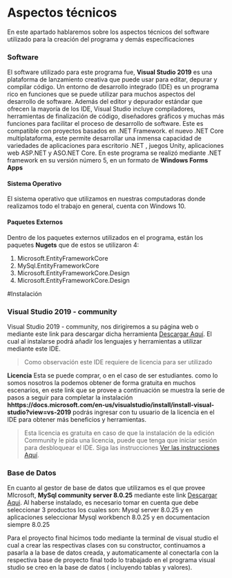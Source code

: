 ﻿# Aspectos técnicos 
En este apartado hablaremos sobre los aspectos técnicos del software utilizado para la creación del programa y demás especificaciones

###  Software
El software utilizado para este programa fue, **Visual Studio 2019** es una plataforma de lanzamiento creativa que puede usar para editar, depurar y compilar código. Un entorno de desarrollo integrado (IDE) es un programa rico en funciones que se puede utilizar para muchos aspectos del desarrollo de software. Además del editor y depurador estándar que ofrecen la mayoría de los IDE, Visual Studio incluye compiladores, herramientas de finalización de código, diseñadores gráficos y muchas más funciones para facilitar el proceso de desarrollo de software.
Este es compatible con proyectos basados en .NET Framework. el nuevo .NET Core multiplataforma, este permite desarrollar una inmensa capacidad de variedades de aplicaciones para escritorio .NET , juegos Unity, aplicaciones web ASP.NET y ASO.NET Core. 
En este programa se realizó mediante .NET framework en su versión número 5, en un formato de **Windows Forms Apps**

#### Sistema Operativo
El sistema operativo que utilizamos en nuestras computadoras donde realizamos todo el trabajo en general, cuenta con Windows 10. 

#### Paquetes Externos 
Dentro de los paquetes externos utilizados en el programa, están los paquetes **Nugets** que de estos se utilizaron 4: 
1. Microsoft.EntityFrameworkCore
2. MySql.EntityFrameworkCore
3. Microsoft.EntityFrameworkCore.Design
4. Microsoft.EntityFrameworkCore.Design

﻿#Instalación 

### Visual Studio 2019 - community
Visual Studio 2019 - community, nos dirigiremos a su página web o mediante este link para descargar dicha herramienta [Descargar Aquí](https://visualstudio.microsoft.com/es/vs/).
El cual al instalarse podrá añadir los lenguajes y herramientas a utilizar mediante este IDE.  

>Como observación este IDE requiere de licencia para ser utilizado 
 
 **Licencia** 
Esta se puede comprar, o en el caso de ser estudiantes. como lo somos nosotros la podemos obtener de forma gratuita en muchos escenarios, en este link que se provee a continuación se muestra la serie de pasos a seguir para completar la instalación **hhttps://docs.microsoft.com/en-us/visualstudio/install/install-visual-studio?view=vs-2019** podrás ingresar con tu usuario de la licencia en el IDE para obtener más beneficios y herramientas. 
 >Esta licencia es gratuita en caso de que la instalación de la edición Community le pida una licencia, puede que tenga que iniciar sesión para desbloquear el IDE. Siga las instrucciones [Ver las instrucciones Aquí]( https://docs.microsoft.com/es-es/visualstudio/ide/signing-in-to-visual-studio?view=vs-2019).


### Base de Datos 
En cuanto al gestor de base de datos que utilizamos es el que provee MIcrosoft, **MySql community server 8.0.25** mediante este link [Descargar Aqui]( 
https://dev.mysql.com/downloads/windows/installer/8.0.html).
Al haberse instalado, es necesario tomar en cuenta que debe seleccionar 3 productos los cuales son: Mysql server 8.0.25 y en aplicaciones seleccionar Mysql workbench 8.0.25 y en documentacion siempre 8.0.25

Para el proyecto final hicimos todo mediante la terminal de visual studio el cual a crear las respectivas clases con su constructor, continuamos a pasarla a la  base de datos creada, y automaticamente al conectarla con la respectiva base de proyecto final todo lo trabajado en el programa visual studio se creo en la base de datos ( incluyendo tablas y valores).
